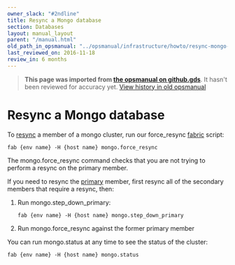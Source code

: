 ```yaml
---
owner_slack: "#2ndline"
title: Resync a Mongo database
section: Databases
layout: manual_layout
parent: "/manual.html"
old_path_in_opsmanual: "../opsmanual/infrastructure/howto/resync-mongo-db.md"
last_reviewed_on: 2016-11-18
review_in: 6 months
---
```




> **This page was imported from [the opsmanual on github.gds](https://github.gds/gds/opsmanual)**.
It hasn't been reviewed for accuracy yet.
[View history in old opsmanual](https://github.gds/gds/opsmanual/tree/master/infrastructure/howto/resync-mongo-db.md)


# Resync a Mongo database

To
[resync](https://docs.mongodb.org/v2.4/tutorial/resync-replica-set-member/)
a member of a mongo cluster, run our force\_resync
[fabric](https://github.com/alphagov/fabric-scripts) script:

    fab {env name} -H {host name} mongo.force_resync

The mongo.force\_resync command checks that you are not trying to
perform a resync on the primary member.

If you need to resync the
[primary](https://docs.mongodb.org/manual/core/replica-set-members/#replica-set-primary-member)
member, first resync all of the secondary members that require a resync,
then:

1.  Run mongo.step\_down\_primary:

        fab {env name} -H {host name} mongo.step_down_primary

2.  Run mongo.force\_resync against the former primary member

You can run mongo.status at any time to see the status of the cluster:

    fab {env name} -H {host name} mongo.status
